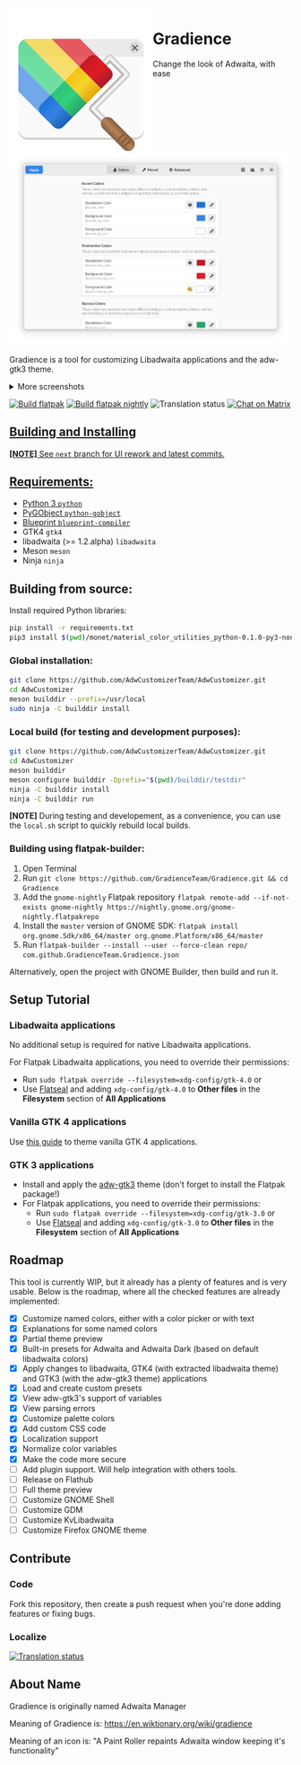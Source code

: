 <img align="left" alt="Project logo" src="https://github.com/AdwCustomizerTeam/AdwCustomizer/blob/main/data/icons/hicolor/scalable/apps/com.github.AdwCustomizerTeam.AdwCustomizer.svg" />

# Gradience
Change the look of Adwaita, with ease

![Screenshot of interface with Adwaita light theme](https://github.com/AdwCustomizerTeam/Design/blob/main/Screenshots/main_screenshot.png)

Gradience is a tool for customizing Libadwaita applications and the adw-gtk3 theme.

<details>
  <summary>More screenshots</summary>
  
  ![Screenshot of interface with a customized theme](https://github.com/AdwCustomizerTeam/Design/blob/main/Screenshots/customized_screenshot.png)
  
  ![Screenshot of proof that this actually works](https://github.com/AdwCustomizerTeam/Design/blob/main/Screenshots/proof_of_work_screenshot.png)
</details>

[![Build flatpak](https://github.com/AdwCustomizerTeam/AdwCustomizer/actions/workflows/flatpak.yml/badge.svg)](https://github.com/AdwCustomizerTeam/AdwCustomizer/actions/workflows/flatpak.yml)
[![Build flatpak nightly](https://github.com/AdwCustomizerTeam/AdwCustomizer/actions/workflows/flatpak-nightly.yml/badge.svg)](https://github.com/AdwCustomizerTeam/AdwCustomizer/actions/workflows/flatpak-nightly.yml)
<img src="https://hosted.weblate.org/widgets/GradienceTeam/-/svg-badge.svg" alt="Translation status" />
</a>
[![Chat on Matrix](https://matrix.to/img/matrix-badge.svg)](https://matrix.to/#/#AdwCustomizer:matrix.org)
<a href="https://hosted.weblate.org/engage/GradienceTeam/">

## Building and Installing

**[NOTE]** See `next` branch for UI rework and latest commits.

## Requirements:
- Python 3 `python`
- PyGObject `python-gobject`
- Blueprint <code>[blueprint-compiler](https://jwestman.pages.gitlab.gnome.org/blueprint-compiler/setup.html)</code>
- GTK4 `gtk4`
- libadwaita (>= 1.2.alpha) `libadwaita`
- Meson `meson`
- Ninja `ninja`

## Building from source:

Install required Python libraries:
```sh
pip install -r requirements.txt
pip3 install $(pwd)/monet/material_color_utilities_python-0.1.0-py3-none-any.whl
```

### Global installation:
```sh
git clone https://github.com/AdwCustomizerTeam/AdwCustomizer.git
cd AdwCustomizer
meson builddir --prefix=/usr/local
sudo ninja -C builddir install
```

### Local build (for testing and development purposes):
```sh
git clone https://github.com/AdwCustomizerTeam/AdwCustomizer.git
cd AdwCustomizer
meson builddir
meson configure builddir -Dprefix="$(pwd)/builddir/testdir"
ninja -C builddir install
ninja -C builddir run
```

**[NOTE]** During testing and developement, as a convenience, you can use the `local.sh` script to quickly rebuild local builds.

### Building using flatpak-builder:

1. Open Terminal
2. Run `git clone https://github.com/GradienceTeam/Gradience.git && cd Gradience`
3. Add the `gnome-nightly` Flatpak repository `flatpak remote-add --if-not-exists gnome-nightly https://nightly.gnome.org/gnome-nightly.flatpakrepo`
4. Install the `master` version of GNOME SDK: `flatpak install org.gnome.Sdk/x86_64/master org.gnome.Platform/x86_64/master`
5. Run `flatpak-builder --install --user --force-clean repo/ com.github.GradienceTeam.Gradience.json`

Alternatively, open the project with GNOME Builder, then build and run it.

## Setup Tutorial

### Libadwaita applications
No additional setup is required for native Libadwaita applications.

For Flatpak Libadwaita applications, you need to override their permissions:
- Run `sudo flatpak override --filesystem=xdg-config/gtk-4.0` or
- Use [Flatseal](https://github.com/tchx84/Flatseal) and adding `xdg-config/gtk-4.0` to **Other files** in the **Filesystem** section of **All Applications**

### Vanilla GTK 4 applications
Use [this guide](https://github.com/lassekongo83/adw-gtk3/blob/main/gtk4.md) to theme vanilla GTK 4 applications.

### GTK 3 applications
- Install and apply the [adw-gtk3](https://github.com/lassekongo83/adw-gtk3#readme) theme (don't forget to install the Flatpak package!)
- For Flatpak applications, you need to override their permissions:
  - Run `sudo flatpak override --filesystem=xdg-config/gtk-3.0` or
  - Use [Flatseal](https://github.com/tchx84/Flatseal) and adding `xdg-config/gtk-3.0` to **Other files** in the **Filesystem** section of **All Applications**

## Roadmap
This tool is currently WIP, but it already has a plenty of features and is very usable. Below is the roadmap, where all the checked features are already implemented:

- [x] Customize named colors, either with a color picker or with text
- [x] Explanations for some named colors
- [x] Partial theme preview
- [x] Built-in presets for Adwaita and Adwaita Dark (based on default libadwaita colors)
- [x] Apply changes to libadwaita, GTK4 (with extracted libadwaita theme) and GTK3 (with the adw-gtk3 theme) applications
- [x] Load and create custom presets
- [x] View adw-gtk3's support of variables
- [x] View parsing errors
- [x] Customize palette colors
- [x] Add custom CSS code
- [x] Localization support
- [x] Normalize color variables
- [x] Make the code more secure
- [ ] Add plugin support. Will help integration with others tools.
- [ ] Release on Flathub
- [ ] Full theme preview
- [ ] Customize GNOME Shell
- [ ] Customize GDM
- [ ] Customize KvLibadwaita
- [ ] Customize Firefox GNOME theme

## Contribute
### Code
Fork this repository, then create a push request when you're done adding features or fixing bugs.

### Localize

<a href="https://hosted.weblate.org/engage/GradienceTeam/">
<img src="https://hosted.weblate.org/widgets/GradienceTeam/-/gradience/open-graph.png" alt="Translation status" />
</a>

## About Name

Gradience is originally named Adwaita Manager

Meaning of Gradience is: https://en.wiktionary.org/wiki/gradience

Meaning of an icon is: "A Paint Roller repaints Adwaita window keeping it's functionality"
